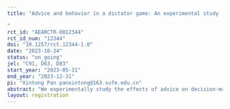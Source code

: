 ```yaml
---
title: "Advice and behavior in a dictator game: An experimental study
"
rct_id: "AEARCTR-0012344"
rct_id_num: "12344"
doi: "10.1257/rct.12344-1.0"
date: "2023-10-24"
status: "on_going"
jel: "C91, D63, D83"
start_year: "2023-05-31"
end_year: "2023-12-31"
pi: "Xintong Pan panxintong@163.sufe.edu.cn"
abstract: "We experimentally study the effects of advice on decision-making in a dictator game. In the experiment, participants receive no advice, selfish advice, or fair advice before making decisions. Advisors do not benefit from the actions of the decision-makers. We hypothesize that participants who receive fair (selfish) advice are more likely to choose the fair (selfish) option, compared to those who receive no advice. However, the impact of selfish advice is stronger than that of fair advice. The experimental design enables us to investigate the impact of both fair and selfish advice in moral dilemmas."
layout: registration
---
```


